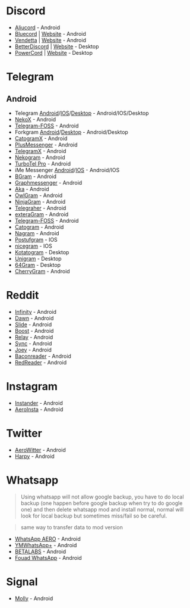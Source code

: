 # Discord

-   [Aliucord](https://github.com/Aliucord/Aliucord) - Android
-   [Bluecord](https://github.com/bluemods/Bluecord) | [Website](https://bluesmods.com/) - Android
-   [Vendetta](https://github.com/vendetta-mod) | [Website](https://vendetta.vercel.app/) - Android
-   [BetterDiscord](https://github.com/BetterDiscord/BetterDiscord) | [Website](https://betterdiscord.app/) - Desktop
-   [PowerCord](https://github.com/powercord-org) | [Website](https://powercord.dev/) - Desktop

# Telegram

## Android

-   Telegram [Android](https://github.com/DrKLO/Telegram)/[IOS](https://github.com/TelegramMessenger/Telegram-iOS)/[Desktop](http://github.com/telegramdesktop/tdesktop) - Android/IOS/Desktop
-   [NekoX](https://github.com/NekoX-Dev/NekoX) - Android
-   [Telegram-FOSS](https://github.com/Telegram-FOSS-Team/Telegram-FOSS) - Android
-   Forkgram [Android](https://github.com/Forkgram/TelegramAndroid)/[Desktop](https://github.com/Forkgram/tdesktop) - Android/Desktop
-   [CatogramX](https://github.com/CatogramX/CatogramX) - Android
-   [PlusMessenger](https://plusmessenger.org) - Android
-   [TelegramX](https://t.me/tgx_log) - Android
-   [Nekogram](https://nekogram.app/) - Android
-   [TurboTel Pro](https://play.google.com/store/apps/details?id=ellipi.messenger) - Android
-   iMe Messenger [Android](https://github.com/imemessenger/iMe-Android)/[IOS](https://github.com/imemessenger/iMe-iOS) - Android/IOS
-   [BGram](https://github.com/BGramApp/BGramFiles) - Android
-   [Graphmessenger](https://www.graphmessenger.com/) - Android
-   [Aka](https://play.google.com/store/apps/details?id=org.aka.messenger) - Android
-   [OwlGram](https://github.com/OwlGramDev/OwlGram) - Android
-   [NinjaGram](https://play.google.com/store/apps/details?id=me.ninjagram.messenger) - Android
-   [Telegraher](https://github.com/nikitasius/Telegraher) - Android
-   [exteraGram](https://github.com/exteraSquad/exteraGram) - Android
-   [Telegram-FOSS](https://github.com/Telegram-FOSS-Team/Telegram-FOSS) - Android
-   [Catogram](https://github.com/Catogram/Catogram) - Android
-   [Nagram](https://github.com/nextalone/nagram) - Android
-   [Postufgram](https://github.com/Postuf/Telegram-iOS-Double-Bottom-Postufgram) - IOS
-   [nicegram](https://github.com/nicegram/Telegram-iOS) - IOS
-   [Kotatogram](http://github.com/kotatogram/kotatogram-desktop) - Desktop
-   [Unigram](https://github.com/UnigramDev/Unigram) - Desktop
-   [64Gram](https://github.com/TDesktop-x64) - Desktop
-   [CherryGram](https://github.com/arsLan4k1390/Cherrygram) - Android

# Reddit

-   [Infinity](https://github.com/Docile-Alligator/Infinity-For-Reddit) - Android
-   [Dawn](https://github.com/Tunous/Dawn) - Android
-   [Slide](https://github.com/Haptic-Apps/Slide) - Android
-   [Boost](https://boostforreddit.com/) - Android
-   [Relay](https://play.google.com/store/apps/details?id=free.reddit.news) - Android
-   [Sync](https://play.google.com/store/apps/details?id=com.laurencedawson.reddit_sync) - Android
-   [Joey](https://play.google.com/store/apps/details?id=o.o.joey) - Android
-   [Baconreader](https://baconreader.com/) - Android
-   [RedReader](https://github.com/QuantumBadger/RedReader) - Android

# Instagram

-   [Instander](https://thedise.me/instander/) - Android
-   [AeroInsta](https://aeroinsta.com/) - Android

# Twitter

-   [AeroWitter](https://aerowitter.com/) - Android
-   [Harpy](https://github.com/robertodoering/harpy) - Android

# Whatsapp
> Using whatsapp will not allow google backup, you have to do local backup (one happen before google backup when try to do google one) and then delete whatsapp mod and install normal, normal will look for local backup but sometimes miss/fail so be careful.

> same way to transfer data to mod version

-   [WhatsApp AERO](https://whatsaero.com/) - Android
-   [YMWhatsApp+](https://ymwhatsapp.com/) - Android
-   [BETALABS](http://deltalabsproject.blogspot.com/) - Android
-   [Fouad WhatsApp](http://Down.fouadmods.com) - Android

# Signal

-   [Molly](https://github.com/mollyim/mollyim-android) - Android
